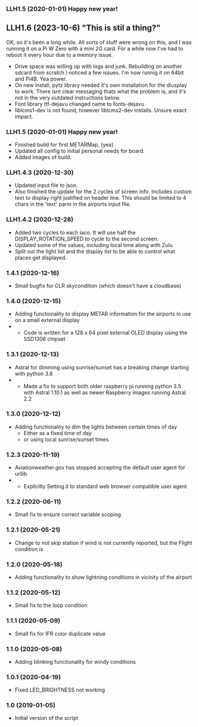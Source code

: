 ### LLH1.5 (2020-01-01) Happy new year!
## LLH1.6 (2023-10-6) "This is stil a thing?"
OK, so it's been a long while. All sorts of stuff were wrong on this, and I was running it on a Pi W Zero with a mini 2G card. For a while now I've had to reboot it every hour due to a memory issue.
- Drive space was willing up with logs and junk. Rebuilding on another sdcard from scratch I noticed a few issues. I'm now runnig it on 64bit and Pi4B. Yea power.
- On new install, pytz library needed it's own installation for the diusplay to work. There isnt clear messaging thats what the problem is, and it's not in the very outdated instructions below.
- Font library ttf-dejavu changed name to fonts-dejavu
- liblcms1-dev is not found, however liblcms2-dev installs. Unsure exact impact.

### LLH1.5 (2020-01-01) Happy new year!
- Finished build for first METARMap. (yea)
- Updated all config to initial personal needs for board.
- Added images of build.

### LLH1.4.3 (2020-12-30)
- Updated input file to json.
- Also finished the update for the 2 cycles of screen info. Includes custom text to display right justified on header line. This should be limited to 4 chars in the 'text' parm in the airports input file.

### LLH1.4.2 (2020-12-28)
- Added two cycles to each iaco. It will use half the DISPLAY_ROTATION_SPEED to cycle to the second screen.
- Updated some of the values, including local time along with Zulu
- Split out the light list and the display list to be able to control what places get displayed.

### 1.4.1 (2020-12-16)
- Small bugfix for CLR skycondition (which doesn't have a cloudbase)

### 1.4.0 (2020-12-15)
- Adding functionality to display METAR information for the airports in use on a small external display
- - Code is written for a 128 x 64 pixel external OLED display using the SSD1306 chipset

### 1.3.1 (2020-12-13)
- Astral for dimming using sunrise/sunset has a breaking change starting with python 3.6
- - Made a fix to support both older raspberry pi running python 3.5 with Astral 1.10.1 as well as newer Raspberry images running Astral 2.2

### 1.3.0 (2020-12-12)
- Adding functionality to dim the lights between certain times of day
  - Either as a fixed time of day
  - or using local sunrise/sunset times

### 1.2.3 (2020-11-19)
- Aviationweather.gov has stopped accepting the default user agent for urllib
- - Explicitly Setting it to standard web browser compatible user agent

### 1.2.2 (2020-06-11)
- Small fix to ensure correct variable scoping

### 1.2.1 (2020-05-21)
- Change to not skip station if wind is not currently reported, but the Flight condition is

### 1.2.0 (2020-05-18)
- Adding functionality to show lightning conditions in vicinity of the airport

### 1.1.2 (2020-05-12)
- Small fix to the loop condition

### 1.1.1 (2020-05-09)
- Small fix for IFR color duplicate value

### 1.1.0 (2020-05-08)
- Adding blinking functionality for windy conditions

### 1.0.1 (2020-04-19)
- Fixed LED_BRIGHTNESS not working

### 1.0 (2019-01-05)
- Initial version of the script
